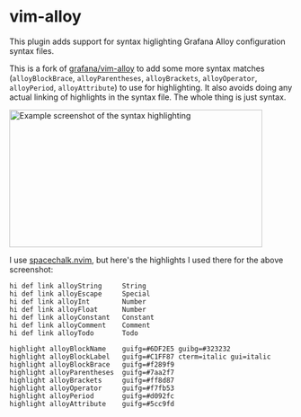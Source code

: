 # vim-alloy

This plugin adds support for syntax higlighting Grafana Alloy configuration
syntax files.

This is a fork of [grafana/vim-alloy](https://github.com/grafana/vim-alloy) to add some more syntax matches (`alloyBlockBrace`, `alloyParentheses`, `alloyBrackets`, `alloyOperator`, `alloyPeriod`, `alloyAttribute`) to use for highlighting. It also avoids doing any actual linking of highlights in the syntax file. The whole thing is just syntax.

<img width="450" height="245" alt="Example screenshot of the syntax highlighting" src="https://github.com/user-attachments/assets/bcaf55ea-aea4-459b-b091-9e0c7b547d5c" />

I use [spacechalk.nvim](https://github.com/space-chalk/spacechalk.nvim), but here's the highlights I used there for the above screenshot:

```vim
hi def link alloyString     String
hi def link alloyEscape     Special
hi def link alloyInt        Number
hi def link alloyFloat      Number
hi def link alloyConstant   Constant
hi def link alloyComment    Comment
hi def link alloyTodo       Todo

highlight alloyBlockName    guifg=#6DF2E5 guibg=#323232
highlight alloyBlockLabel   guifg=#C1FF87 cterm=italic gui=italic
highlight alloyBlockBrace   guifg=#f289f9
highlight alloyParentheses  guifg=#7aa2f7
highlight alloyBrackets     guifg=#ff8d87
highlight alloyOperator     guifg=#f7fb53
highlight alloyPeriod       guifg=#d092fc
highlight alloyAttribute    guifg=#5cc9fd
```
